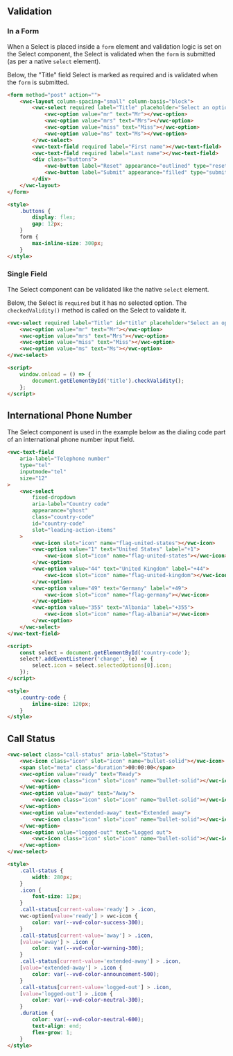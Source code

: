 ## Validation

### In a Form

When a Select is placed inside a `form` element and validation logic is set on the Select component, the Select is validated when the `form` is submitted (as per a native `select` element).

Below, the "Title" field Select is marked as required and is validated when the `form` is submitted.

```html preview 360px
<form method="post" action="">
	<vwc-layout column-spacing="small" column-basis="block">
		<vwc-select required label="Title" placeholder="Select an option">
			<vwc-option value="mr" text="Mr"></vwc-option>
			<vwc-option value="mrs" text="Mrs"></vwc-option>
			<vwc-option value="miss" text="Miss"></vwc-option>
			<vwc-option value="ms" text="Ms"></vwc-option>
		</vwc-select>
		<vwc-text-field required label="First name"></vwc-text-field>
		<vwc-text-field required label="Last name"></vwc-text-field>
		<div class="buttons">
			<vwc-button label="Reset" appearance="outlined" type="reset"></vwc-button>
			<vwc-button label="Submit" appearance="filled" type="submit"></vwc-button>
		</div>
	</vwc-layout>
</form>

<style>
	.buttons {
		display: flex;
		gap: 12px;
	}
	form {
		max-inline-size: 300px;
	}
</style>
```

### Single Field

The Select component can be validated like the native `select` element.

Below, the Select is `required` but it has no selected option. The `checkedValidity()` method is called on the Select to validate it.

```html preview
<vwc-select required label="Title" id="title" placeholder="Select an option">
	<vwc-option value="mr" text="Mr"></vwc-option>
	<vwc-option value="mrs" text="Mrs"></vwc-option>
	<vwc-option value="miss" text="Miss"></vwc-option>
	<vwc-option value="ms" text="Ms"></vwc-option>
</vwc-select>

<script>
	window.onload = () => {
		document.getElementById('title').checkValidity();
	};
</script>
```

## International Phone Number

The Select component is used in the example below as the dialing code part of an international phone number input field.

```html preview 240px
<vwc-text-field
	aria-label="Telephone number"
	type="tel"
	inputmode="tel"
	size="12"
>
	<vwc-select
		fixed-dropdown
		aria-label="Country code"
		appearance="ghost"
		class="country-code"
		id="country-code"
		slot="leading-action-items"
	>
		<vwc-icon slot="icon" name="flag-united-states"></vwc-icon>
		<vwc-option value="1" text="United States" label="+1">
			<vwc-icon slot="icon" name="flag-united-states"></vwc-icon>
		</vwc-option>
		<vwc-option value="44" text="United Kingdom" label="+44">
			<vwc-icon slot="icon" name="flag-united-kingdom"></vwc-icon>
		</vwc-option>
		<vwc-option value="49" text="Germany" label="+49">
			<vwc-icon slot="icon" name="flag-germany"></vwc-icon>
		</vwc-option>
		<vwc-option value="355" text="Albania" label="+355">
			<vwc-icon slot="icon" name="flag-albania"></vwc-icon>
		</vwc-option>
	</vwc-select>
</vwc-text-field>

<script>
	const select = document.getElementById('country-code');
	select?.addEventListener('change', (e) => {
		select.icon = select.selectedOptions[0].icon;
	});
</script>

<style>
	.country-code {
		inline-size: 120px;
	}
</style>
```

## Call Status

```html preview 250px
<vwc-select class="call-status" aria-label="Status">
	<vwc-icon class="icon" slot="icon" name="bullet-solid"></vwc-icon>
	<span slot="meta" class="duration">00:00:00</span>
	<vwc-option value="ready" text="Ready">
		<vwc-icon class="icon" slot="icon" name="bullet-solid"></vwc-icon>
	</vwc-option>
	<vwc-option value="away" text="Away">
		<vwc-icon class="icon" slot="icon" name="bullet-solid"></vwc-icon>
	</vwc-option>
	<vwc-option value="extended-away" text="Extended away">
		<vwc-icon class="icon" slot="icon" name="bullet-solid"></vwc-icon>
	</vwc-option>
	<vwc-option value="logged-out" text="Logged out">
		<vwc-icon class="icon" slot="icon" name="bullet-solid"></vwc-icon>
	</vwc-option>
</vwc-select>

<style>
	.call-status {
		width: 280px;
	}
	.icon {
		font-size: 12px;
	}
	.call-status[current-value='ready'] > .icon,
	vwc-option[value='ready'] > vwc-icon {
		color: var(--vvd-color-success-300);
	}
	.call-status[current-value='away'] > .icon,
	[value='away'] > .icon {
		color: var(--vvd-color-warning-300);
	}
	.call-status[current-value='extended-away'] > .icon,
	[value='extended-away'] > .icon {
		color: var(--vvd-color-announcement-500);
	}
	.call-status[current-value='logged-out'] > .icon,
	[value='logged-out'] > .icon {
		color: var(--vvd-color-neutral-300);
	}
	.duration {
		color: var(--vvd-color-neutral-600);
		text-align: end;
		flex-grow: 1;
	}
</style>
```
